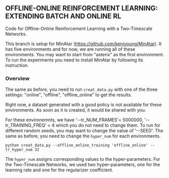 
 ## OFFLINE-ONLINE REINFORCEMENT LEARNING: EXTENDING BATCH AND ONLINE RL


Code for Offline-Online Reinforcement Learning with a Two-Timescale Networks. 

This branch is setup for MinAtar (https://github.com/kenjyoung/MinAtar). It has five environments and for now, we are running all of these environments. You may want to start from "asterix" as the first environment. To run the experiments you need to install MinAtar by following its instruction. 


### Overview
The same as before, you need to run ```creat_data.py``` with one of the three settings: "online", "offline", "offline_online" to get the results. 

Right now, a dataset generated with a good policy is not available for these environments. As soon as it is created, it would be shared with you.

For these environemnts, we have '--tr_NUM_FRAMES'= 5000000, '--tr_TRAINING_FREQ' = 4 which you do not need to change them. To run for different random seeds, you may want to change the value of '--SEED'. The same as before, you need to change the ```hyper_num``` for each environments. 

```
python creat_data.py --offline_online_training 'offline_online' --tr_hyper_num 32 
```

The ```hyper_num``` assigns corresponding values to the hyper-parameters. For the Two-Timescale Networks, we used
two hyper-parameters, one for the learning rate and one for the regularizer coefficient. 


